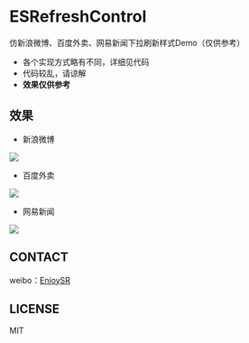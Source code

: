 # ESRefreshControl
仿新浪微博、百度外卖、网易新闻下拉刷新样式Demo（仅供参考）

- 各个实现方式略有不同，详细见代码
- 代码较乱，请谅解
- **效果仅供参考**

## 效果

- 新浪微博

![](https://raw.githubusercontent.com/EnjoySR/ESRefreshControl/master/ScreenShot/sina.gif)

- 百度外卖

![](https://raw.githubusercontent.com/EnjoySR/ESRefreshControl/master/ScreenShot/baidu.gif)


- 网易新闻

![](https://raw.githubusercontent.com/EnjoySR/ESRefreshControl/master/ScreenShot/netease.gif)

## CONTACT

weibo：[EnjoySR](http://weibo.com/EnjoySR)

## LICENSE

MIT


